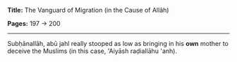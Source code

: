 **Title:** The Vanguard of Migration (in the Cause of Allâh)

**Pages:** 197 -> 200

---

Subḥānallāh, abū jahl really stooped as low as bringing in his **own** mother to deceive the Muslims (in this case, 'Aiyāsh raḍiallāhu 'anh). 
